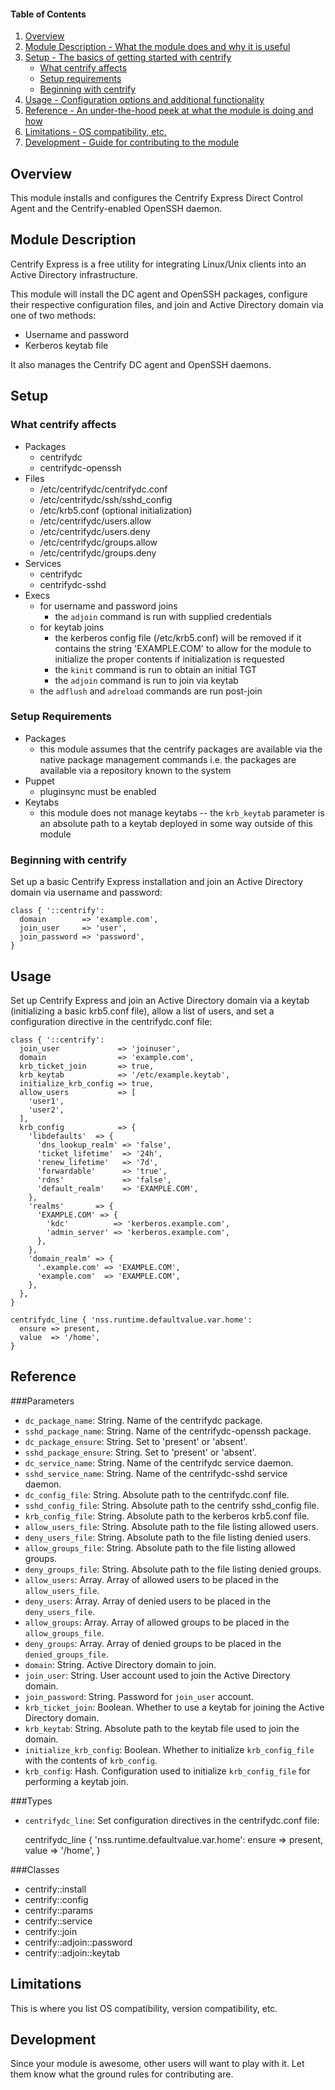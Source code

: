 #### Table of Contents

1. [Overview](#overview)
2. [Module Description - What the module does and why it is useful](#module-description)
3. [Setup - The basics of getting started with centrify](#setup)
    * [What centrify affects](#what-centrify-affects)
    * [Setup requirements](#setup-requirements)
    * [Beginning with centrify](#beginning-with-centrify)
4. [Usage - Configuration options and additional functionality](#usage)
5. [Reference - An under-the-hood peek at what the module is doing and how](#reference)
5. [Limitations - OS compatibility, etc.](#limitations)
6. [Development - Guide for contributing to the module](#development)

## Overview

This module installs and configures the Centrify Express Direct Control Agent and the Centrify-enabled OpenSSH daemon.

## Module Description

Centrify Express is a free  utility for integrating Linux/Unix clients into an Active Directory infrastructure.

This module will install the DC agent and OpenSSH packages, configure their respective configuration files, and join and Active Directory domain via one of two methods:

* Username and password
* Kerberos keytab file

It also manages the Centrify DC agent and OpenSSH daemons.

## Setup

### What centrify affects

* Packages
    * centrifydc
    * centrifydc-openssh
* Files
    * /etc/centrifydc/centrifydc.conf
    * /etc/centrifydc/ssh/sshd_config
    * /etc/krb5.conf (optional initialization)
    * /etc/centrifydc/users.allow
    * /etc/centrifydc/users.deny
    * /etc/centrifydc/groups.allow
    * /etc/centrifydc/groups.deny
* Services
    * centrifydc
    * centrifydc-sshd
* Execs
    * for username and password joins
        * the `adjoin` command is run with supplied credentials
    * for keytab joins
        * the kerberos config file (/etc/krb5.conf) will be removed if it contains the string 'EXAMPLE.COM' to allow for the module to initialize the proper contents if initialization is requested
        * the `kinit` command is run to obtain an initial TGT
        * the `adjoin` command is run to join via keytab
    * the `adflush` and `adreload` commands are run post-join

### Setup Requirements

* Packages
    * this module assumes that the centrify packages are available via the native package management commands i.e. the packages are available via a repository known to the system
* Puppet
    * pluginsync must be enabled
* Keytabs
    * this module does not manage keytabs -- the `krb_keytab` parameter is an absolute path to a keytab deployed in some way outside of this module

### Beginning with centrify

Set up a basic Centrify Express installation and join an Active Directory domain via username and password:

    class { '::centrify':
      domain        => 'example.com',
      join_user     => 'user',
      join_password => 'password',
    }

## Usage

Set up Centrify Express and join an Active Directory domain via a keytab (initializing a basic krb5.conf file), allow a list of users, and set a configuration directive in the centrifydc.conf file:

    class { '::centrify':
      join_user             => 'joinuser',
      domain                => 'example.com',
      krb_ticket_join       => true,
      krb_keytab            => '/etc/example.keytab',
      initialize_krb_config => true,
      allow_users           => [
        'user1',
        'user2',
      ],
      krb_config            => {
        'libdefaults'  => {
          'dns_lookup_realm' => 'false',
          'ticket_lifetime'  => '24h',
          'renew_lifetime'   => '7d',
          'forwardable'      => 'true',
          'rdns'             => 'false',
          'default_realm'    => 'EXAMPLE.COM',
        },
        'realms'       => {
          'EXAMPLE.COM' => {
            'kdc'          => 'kerberos.example.com',
            'admin_server' => 'kerberos.example.com',
          },
        },
        'domain_realm' => {
          '.example.com' => 'EXAMPLE.COM',
          'example.com'  => 'EXAMPLE.COM',
        },
      },
    }

    centrifydc_line { 'nss.runtime.defaultvalue.var.home':
      ensure => present,
      value  => '/home',
    }

## Reference

###Parameters

* `dc_package_name`: String. Name of the centrifydc package. 
* `sshd_package_name`: String. Name of the centrifydc-openssh package.
* `dc_package_ensure`: String. Set to 'present' or 'absent'.
* `sshd_package_ensure`: String. Set to 'present' or 'absent'.
* `dc_service_name`: String. Name of the centrifydc service daemon.
* `sshd_service_name`: String. Name of the centrifydc-sshd service daemon.
* `dc_config_file`: String. Absolute path to the centrifydc.conf file.
* `sshd_config_file`: String. Absolute path to the centrify sshd_config file.
* `krb_config_file`: String. Absolute path to the kerberos krb5.conf file.
* `allow_users_file`: String. Absolute path to the file listing allowed users.
* `deny_users_file`: String. Absolute path to the file listing denied users.
* `allow_groups_file`: String. Absolute path to the file listing allowed groups.
* `deny_groups_file`: String. Absolute path to the file listing denied groups.
* `allow_users`: Array. Array of allowed users to be placed in the `allow_users_file`.
* `deny_users`: Array. Array of denied users to be placed in the `deny_users_file`.
* `allow_groups`: Array. Array of allowed groups to be placed in the `allow_groups_file`.
* `deny_groups`: Array. Array of denied groups to be placed in the `denied_groups_file`.
* `domain`: String. Active Directory domain to join.
* `join_user`: String. User account used to join the Active Directory domain.
* `join_password`: String. Password for `join_user` account.
* `krb_ticket_join`: Boolean. Whether to use a keytab for joining the Active Directory domain.
* `krb_keytab`: String. Absolute path to the keytab file used to join the domain.
* `initialize_krb_config`: Boolean. Whether to initialize `krb_config_file` with the contents of `krb_config`.
* `krb_config`: Hash. Configuration used to initialize `krb_config_file` for performing a keytab join.


###Types
* `centrifydc_line`: Set configuration directives in the centrifydc.conf file:

    centrifydc_line { 'nss.runtime.defaultvalue.var.home':
      ensure => present,
      value  => '/home',
    }

###Classes
* centrify::install
* centrify::config
* centrify::params
* centrify::service
* centrify::join
* centrify::adjoin::password
* centrify::adjoin::keytab


## Limitations

This is where you list OS compatibility, version compatibility, etc.

## Development

Since your module is awesome, other users will want to play with it. Let them know what the ground rules for contributing are.

